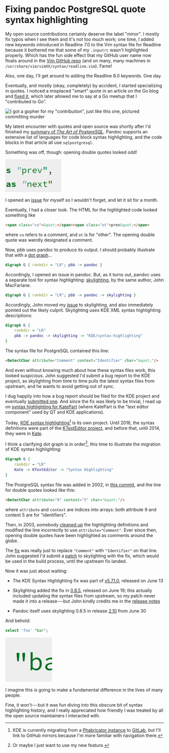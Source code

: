 # Fixing pandoc PostgreSQL quote syntax highlighting

My open source contributions certainly deserve the label "minor". I mostly fix
typos when I see them and it's not too much work; one time, I added new
keywords introduced in Readline 7.0 to the Vim syntax file for Readline because
it bothered me that some of my `.inputrc` wasn't highlighted properly. Which
has the fun side effect that my GitHub user name now floats around in the [Vim
GitHub repo][vimgh] (and on many, many machines in
`/usr/share/vim/vimXX/syntax/readline.vim`). Fame!

  [vimgh]: https://github.com/vim/vim/blob/91f84f6e11cd879d43d651c0903d85bff95f0716/runtime/syntax/readline.vim#L5-L7

Also, one day, I'll get around to adding the Readline 8.0 keywords. One day.

Eventually, and mostly (okay, completely) by accident, I started specializing
in quotes. I noticed a misplaced "smart" quote in an article on the Go blog and
[fixed it], which later allowed me to say at a Go meetup that I "contributed to Go".

  [fixed it]: https://github.com/golang/blog/pull/26/files

![I got a gopher for my "contribution", just like this one, pictured committing
murder](images/2020-07-01-gopher.jpg)

My latest encounter with quotes and open source was shortly after I'd finished
my [summary of *The Art of PostgreSQL*][taop]. Pandoc supports an extensive
list of languages for code block syntax highlighting, and the code blocks in
that article all use `sqlpostgresql`.

  [taop]: 2020-04-05-taop-summary.html

Something was off, though: opening double quotes looked odd!

![Blue and in italics](images/2020-07-01-wrong-quotes.png)

I opened an [issue] for myself so I wouldn't forget, and let it sit for a
month.

  [issue]: https://github.com/bewuethr/pandoc-bash-blog/issues/26

Eventually, I had a closer look. The HTML for the highlighted code looked something like

```html
<span class="co">&quot;</span><span class="ot">prev&quot;</span>
```

where `co` refers to a comment, and `ot` is for "other". The opening double
quote was weirdly designated a comment.

Now, pbb uses pandoc to produce its output. I should probably illustrate that
with a [dot graph]...

  [dot graph]: 2020-06-29-pbb-dot-graphs.html

```dot
digraph G { rankdir = "LR"; pbb -> pandoc }
```

Accordingly, I opened an issue in pandoc. But, as it turns out, pandoc uses a separate tool for syntax highlighting: [skylighting], by the same author, John MacFarlane.

  [skylighting]: https://github.com/jgm/skylighting

```dot
digraph G { rankdir = "LR"; pbb -> pandoc -> skylighting }
```

Accordingly, John moved my [issue][slissue] to skylighting, and also
immediately pointed out the likely culprit. Skylighting uses KDE XML syntax
highlighting descriptions:

  [slissue]: https://github.com/jgm/skylighting/issues/95

```dot
digraph G {
    rankdir = "LR"
    pbb -> pandoc -> skylighting -> "KDE/syntax-highlighting"
}
```

The syntax file for PostgreSQL contained this line:

```html
<DetectChar attribute="Comment" context="Identifier" char="&quot;"/>
```

And even without knowing much about how these syntax files work, this looked
suspicious. John suggested I'd submit a bug report to the KDE project, as
skylighting from time to time pulls the latest syntax files from upstream, and
he wants to avoid getting out of sync.

I dug happily into how a bug report should be filed for the KDE project and
eventually [submitted one][kdebug]. And since the fix was likely to be trivial,
I read up on [syntax highlighting for KatePart][shdocs] (where KatePart is the
"text editor component" used by QT and KDE applications).

  [kdebug]: https://bugs.kde.org/show_bug.cgi?id=421445
  [shdocs]: https://docs.kde.org/stable5/en/applications/katepart/highlight.html

Today, [KDE syntax highlighting][kdesh][^1] is its own project. Until 2016, the
syntax definitions were part of the [KTextEditor project], and before that,
until 2014, they were in [Kate].

  [kdesh]: https://github.com/KDE/syntax-highlighting
  [ktexteditor project]: https://github.com/KDE/ktexteditor
  [kate]: https://github.com/KDE/kate

  [^1]: KDE is currently migrating from a [Phabricator
  instance](https://phabricator.kde.org/) to
  [GitLab](https://invent.kde.org/public/), but I'll link to GitHub mirrors
  because I'm more familiar with navigation there.

I think a clarifying dot graph is in order[^2], this time to illustrate the
migration of KDE syntax highlighting:

  [^2]: Or maybe I just want to use my new feature.

```dot
digraph G {
    rankdir = "LR"
    Kate -> KTextEditor -> "Syntax Highlighting"
}
```

The PostgreSQL syntax file was added in 2002, in [this commit][pgkatecommit],
and the line for double quotes looked like this:

  [pgkatecommit]: https://github.com/KDE/kate/commit/8eb69d93e3a0bee856f9d404bd8de395c6bfca76#diff-23999c6941df50d23a602798ad93d229

```html
<DetectChar attribute="9" context="5" char="&quot;"/>
```

where `attribute` and `context` are indices into arrays: both attribute 9 and
context 5 are for "identifiers".

Then, in 2003, somebody [cleaned up] the highlighting definitions and modified
the line incorrectly to use `attribute="Comment"`. Ever since then, opening
double quotes have been highlighted as comments around the globe.

  [cleaned up]: https://github.com/KDE/kate/commit/2e55bd0ca7deaaffe5546f04e2925112cca2a9a6#diff-23999c6941df50d23a602798ad93d229

The [fix] was really just to replace `"Comment"` with `"Identifier"` on that
line. John suggested I'd submit a [patch] to skylighting with the fix, which
would be used in the build process, until the upstream fix landed.

  [fix]: https://phabricator.kde.org/D29735
  [patch]: https://github.com/jgm/skylighting/pull/97

Now it was just about waiting:

- The KDE Syntax Highlighting fix was part of [v5.71.0], released on June 13
- Skylighting added the fix in [0.8.5], released on June 19; this actually
  included updating the syntax files from upstream, so my patch never made it
  into a release---but John kindly credits me in the [release notes]
- Pandoc itself uses skylighting 0.8.5 in release [2.10] from June 30

  [v5.71.0]: https://github.com/KDE/syntax-highlighting/releases/tag/v5.71.0
  [0.8.5]: https://github.com/jgm/skylighting/releases/tag/0.8.5
  [release notes]: https://github.com/jgm/skylighting/blob/0.8.5/changelog.md#085
  [2.10]: https://github.com/jgm/pandoc/releases/tag/2.10

And behold:

```sqlpostgresql
select 'foo' "bar";
```

![Correct quotes!](images/2020-07-01-correct-quotes.png)

I imagine this is going to make a fundamental difference in the lives of many
people.

Fine, it won't---but it was fun diving into this obscure bit of syntax
highlighting history, and I really appreciated how friendly I was treated by
all the open source maintainers I interacted with.

